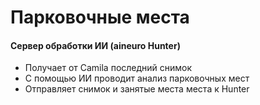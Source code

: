 # Парковочные места

#### Сервер обработки ИИ (aineuro Hunter)
* Получает от Camila последний снимок
* С помощью ИИ проводит анализ парковочных мест
* Отправляет снимок и занятые места места к Hunter
